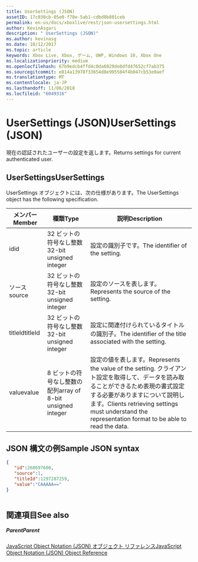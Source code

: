 ```yaml
---
title: UserSettings (JSON)
assetID: 17c030cb-05e0-f78e-5ab1-cdbd8b801ceb
permalink: en-us/docs/xboxlive/rest/json-usersettings.html
author: KevinAsgari
description: " UserSettings (JSON)"
ms.author: kevinasg
ms.date: 10/12/2017
ms.topic: article
keywords: Xbox Live, Xbox, ゲーム, UWP, Windows 10, Xbox One
ms.localizationpriority: medium
ms.openlocfilehash: 67b9edcb4ffd4c0da6929de8dfd47652cf7ab375
ms.sourcegitcommit: e814a13978f33654d8e995584f4b047cb53e0aef
ms.translationtype: MT
ms.contentlocale: ja-JP
ms.lasthandoff: 11/06/2018
ms.locfileid: "6049316"
---
```

# <a name="usersettings-json"></a><span data-ttu-id="894f8-104">UserSettings (JSON)</span><span class="sxs-lookup"><span data-stu-id="894f8-104">UserSettings (JSON)</span></span>
<span data-ttu-id="894f8-105">現在の認証されたユーザーの設定を返します。</span><span class="sxs-lookup"><span data-stu-id="894f8-105">Returns settings for current authenticated user.</span></span> 
<a id="ID4EN"></a>

 
## <a name="usersettings"></a><span data-ttu-id="894f8-106">UserSettings</span><span class="sxs-lookup"><span data-stu-id="894f8-106">UserSettings</span></span>
 
<span data-ttu-id="894f8-107">UserSettings オブジェクトには、次の仕様があります。</span><span class="sxs-lookup"><span data-stu-id="894f8-107">The UserSettings object has the following specification.</span></span>
 
| <span data-ttu-id="894f8-108">メンバー</span><span class="sxs-lookup"><span data-stu-id="894f8-108">Member</span></span>| <span data-ttu-id="894f8-109">種類</span><span class="sxs-lookup"><span data-stu-id="894f8-109">Type</span></span>| <span data-ttu-id="894f8-110">説明</span><span class="sxs-lookup"><span data-stu-id="894f8-110">Description</span></span>| 
| --- | --- | --- | 
| <span data-ttu-id="894f8-111">id</span><span class="sxs-lookup"><span data-stu-id="894f8-111">id</span></span>| <span data-ttu-id="894f8-112">32 ビットの符号なし整数</span><span class="sxs-lookup"><span data-stu-id="894f8-112">32-bit unsigned integer</span></span>| <span data-ttu-id="894f8-113">設定の識別子です。</span><span class="sxs-lookup"><span data-stu-id="894f8-113">The identifier of the setting.</span></span>| 
| <span data-ttu-id="894f8-114">ソース</span><span class="sxs-lookup"><span data-stu-id="894f8-114">source</span></span>| <span data-ttu-id="894f8-115">32 ビットの符号なし整数</span><span class="sxs-lookup"><span data-stu-id="894f8-115">32-bit unsigned integer</span></span>| <span data-ttu-id="894f8-116">設定のソースを表します。</span><span class="sxs-lookup"><span data-stu-id="894f8-116">Represents the source of the setting.</span></span> | 
| <span data-ttu-id="894f8-117">titleId</span><span class="sxs-lookup"><span data-stu-id="894f8-117">titleId</span></span>| <span data-ttu-id="894f8-118">32 ビットの符号なし整数</span><span class="sxs-lookup"><span data-stu-id="894f8-118">32-bit unsigned integer</span></span>| <span data-ttu-id="894f8-119">設定に関連付けられているタイトルの識別子。</span><span class="sxs-lookup"><span data-stu-id="894f8-119">The identifier of the title associated with the setting.</span></span> | 
| <span data-ttu-id="894f8-120">value</span><span class="sxs-lookup"><span data-stu-id="894f8-120">value</span></span>| <span data-ttu-id="894f8-121">8 ビットの符号なし整数の配列</span><span class="sxs-lookup"><span data-stu-id="894f8-121">array of 8-bit unsigned integer</span></span>| <span data-ttu-id="894f8-122">設定の値を表します。</span><span class="sxs-lookup"><span data-stu-id="894f8-122">Represents the value of the setting.</span></span> <span data-ttu-id="894f8-123">クライアント設定を取得して、データを読み取ることができるため表現の書式設定する必要がありますについて説明します。</span><span class="sxs-lookup"><span data-stu-id="894f8-123">Clients retrieving settings must understand the representation format to be able to read the data.</span></span> | 
  
<a id="ID4EJC"></a>

 
## <a name="sample-json-syntax"></a><span data-ttu-id="894f8-124">JSON 構文の例</span><span class="sxs-lookup"><span data-stu-id="894f8-124">Sample JSON syntax</span></span>
 

```json
{
   "id":268697600,
   "source":1,
   "titleId":1297287259,
   "value":"CAAAAA=="
}
    
```

  
<a id="ID4ESC"></a>

 
## <a name="see-also"></a><span data-ttu-id="894f8-125">関連項目</span><span class="sxs-lookup"><span data-stu-id="894f8-125">See also</span></span>
 
<a id="ID4EUC"></a>

 
##### <a name="parent"></a><span data-ttu-id="894f8-126">Parent</span><span class="sxs-lookup"><span data-stu-id="894f8-126">Parent</span></span> 

[<span data-ttu-id="894f8-127">JavaScript Object Notation (JSON) オブジェクト リファレンス</span><span class="sxs-lookup"><span data-stu-id="894f8-127">JavaScript Object Notation (JSON) Object Reference</span></span>](atoc-xboxlivews-reference-json.md)

   